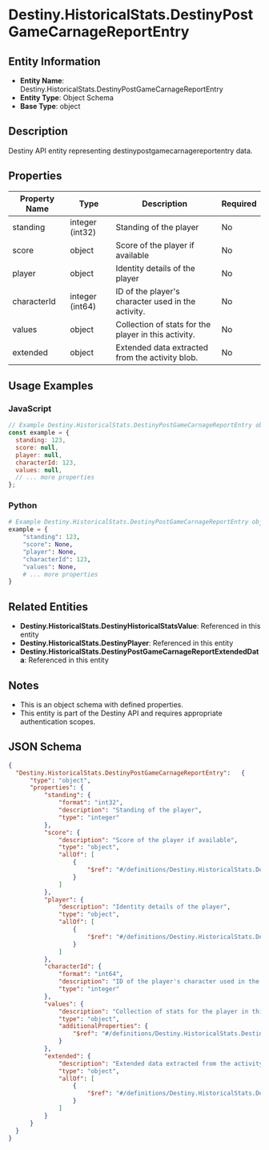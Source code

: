 # Destiny.HistoricalStats.DestinyPostGameCarnageReportEntry

## Entity Information
- **Entity Name**: Destiny.HistoricalStats.DestinyPostGameCarnageReportEntry
- **Entity Type**: Object Schema
- **Base Type**: object

## Description
Destiny API entity representing destinypostgamecarnagereportentry data.

## Properties

| Property Name | Type | Description | Required |
|---------------|------|-------------|----------|
| standing | integer (int32) | Standing of the player | No |
| score | object | Score of the player if available | No |
| player | object | Identity details of the player | No |
| characterId | integer (int64) | ID of the player's character used in the activity. | No |
| values | object | Collection of stats for the player in this activity. | No |
| extended | object | Extended data extracted from the activity blob. | No |

## Usage Examples

### JavaScript
```javascript
// Example Destiny.HistoricalStats.DestinyPostGameCarnageReportEntry object
const example = {
  standing: 123,
  score: null,
  player: null,
  characterId: 123,
  values: null,
  // ... more properties
};
```

### Python
```python
# Example Destiny.HistoricalStats.DestinyPostGameCarnageReportEntry object
example = {
    "standing": 123,
    "score": None,
    "player": None,
    "characterId": 123,
    "values": None,
    # ... more properties
}
```

## Related Entities
- **Destiny.HistoricalStats.DestinyHistoricalStatsValue**: Referenced in this entity
- **Destiny.HistoricalStats.DestinyPlayer**: Referenced in this entity
- **Destiny.HistoricalStats.DestinyPostGameCarnageReportExtendedData**: Referenced in this entity

## Notes
- This is an object schema with defined properties.
- This entity is part of the Destiny API and requires appropriate authentication scopes.

## JSON Schema
```json
{
  "Destiny.HistoricalStats.DestinyPostGameCarnageReportEntry":   {
      "type": "object",
      "properties": {
          "standing": {
              "format": "int32",
              "description": "Standing of the player",
              "type": "integer"
          },
          "score": {
              "description": "Score of the player if available",
              "type": "object",
              "allOf": [
                  {
                      "$ref": "#/definitions/Destiny.HistoricalStats.DestinyHistoricalStatsValue"
                  }
              ]
          },
          "player": {
              "description": "Identity details of the player",
              "type": "object",
              "allOf": [
                  {
                      "$ref": "#/definitions/Destiny.HistoricalStats.DestinyPlayer"
                  }
              ]
          },
          "characterId": {
              "format": "int64",
              "description": "ID of the player's character used in the activity.",
              "type": "integer"
          },
          "values": {
              "description": "Collection of stats for the player in this activity.",
              "type": "object",
              "additionalProperties": {
                  "$ref": "#/definitions/Destiny.HistoricalStats.DestinyHistoricalStatsValue"
              }
          },
          "extended": {
              "description": "Extended data extracted from the activity blob.",
              "type": "object",
              "allOf": [
                  {
                      "$ref": "#/definitions/Destiny.HistoricalStats.DestinyPostGameCarnageReportExtendedData"
                  }
              ]
          }
      }
  }
}
```

